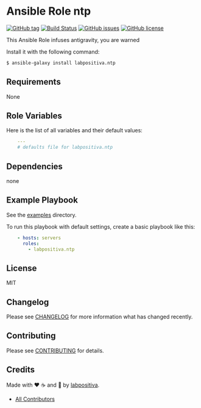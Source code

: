 # Ansible Role ntp

[![GitHub tag](https://img.shields.io/github/tag/labpositiva/ansible-role-ntp.svg?maxAge=2592000)](https://github.com/labpositiva/ansible-role-ntp)
[![Build Status](https://travis-ci.org/labpositiva/ansible-role-ntp.svg)](https://travis-ci.org/labpositiva/ansible-role-ntp)
[![GitHub issues](https://img.shields.io/github/issues/labpositiva/ansible-role-ntp.svg)](https://github.com/labpositiva/ansible-role-ntp/issues)
[![GitHub license](https://img.shields.io/github/license/mashape/apistatus.svg?style=flat-square)](LICENSE)


This Ansible Role infuses antigravity, you are warned

Install it with the following command:

```bash
$ ansible-galaxy install labpositiva.ntp

```
Requirements
------------

None



## Role Variables

Here is the list of all variables and their default values:

```yaml
    ---
    # defaults file for labpositiva.ntp
```


## Dependencies

none

## Example Playbook

See the [examples](./examples/) directory.

To run this playbook with default settings, create a basic playbook like this:

```yaml
    - hosts: servers
      roles:
        - labpositiva.ntp
```


## License

MIT

## Changelog

Please see [CHANGELOG](CHANGELOG.md) for more information what has changed recently.

## Contributing

Please see [CONTRIBUTING](CONTRIBUTING.md) for details.

## Credits

Made with :heart: ️:coffee:️ and :pizza: by [labpositiva][link-company].

- [All Contributors][link-contributors]

<!-- Other -->

[link-luis]: https://github.com/luismayta
[link-contributors]: AUTHORS
[link-company]: https://github.com/labpositiva